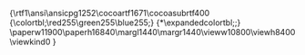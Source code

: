 {\rtf1\ansi\ansicpg1252\cocoartf1671\cocoasubrtf400
{\colortbl;\red255\green255\blue255;}
{\*\expandedcolortbl;;}
\paperw11900\paperh16840\margl1440\margr1440\vieww10800\viewh8400\viewkind0
}